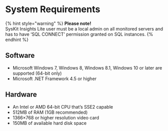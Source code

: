 # System Requirements

{% hint style="warning" %}
**Please note!**  
SysKit Insights Lite user must be a local admin on all monitored servers and has to have ‘SQL CONNECT’ permission granted on SQL instances.
{% endhint %}

## Software

* Microsoft Windows 7, Windows 8, Windows 8.1, Windows 10 or later are supported \(64-bit only\)
* Microsoft .NET Framework 4.5 or higher

## Hardware

* An Intel or AMD 64-bit CPU that’s SSE2 capable
* 512MB of RAM \(1GB recommended\)
* 1366×768 or higher resolution video card
* 150MB of available hard disk space

